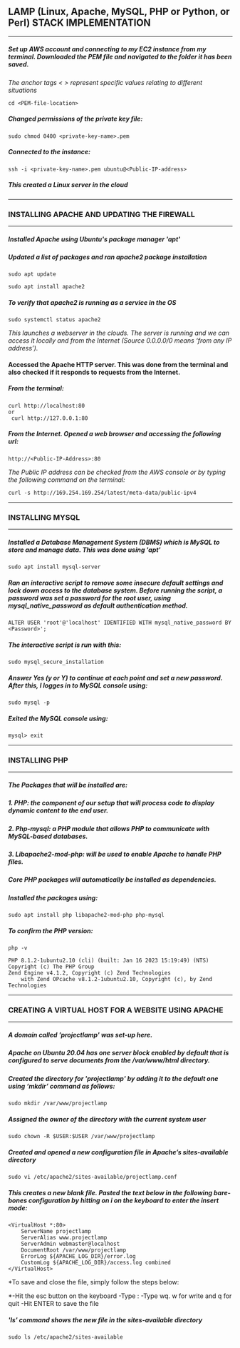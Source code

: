 ## LAMP (Linux, Apache, MySQL, PHP or Python, or Perl) STACK IMPLEMENTATION ##
---
##### Set up AWS account and connecting to my EC2 instance from my terminal. Downloaded the PEM file and navigated to the folder it has been saved. #####
*The anchor tags < > represent specific values relating to different situations*

````cd <PEM-file-location>````

##### Changed permissions of the private key file: #####

```sudo chmod 0400 <private-key-name>.pem```

##### Connected to the instance: #####

```ssh -i <private-key-name>.pem ubuntu@<Public-IP-address>```

##### This created a Linux server in the cloud #####

---

### INSTALLING APACHE AND UPDATING THE FIREWALL ###

---

##### Installed Apache using Ubuntu's package manager 'apt' #####

##### Updated a list of packages and ran apache2 package installation #####

```
sudo apt update

sudo apt install apache2
```
##### To verify that apache2 is running as a service in the OS #####

```sudo systemctl status apache2```

*This launches a webserver in the clouds. The server is running and we can access it locally and from the Internet (Source 0.0.0.0/0 means ‘from any IP address’).*

#### Accessed the Apache HTTP server. This was done from the terminal and also checked if it responds to requests from the Internet. ####

##### From the terminal: #####

```
curl http://localhost:80
or
 curl http://127.0.0.1:80
 ```
##### From the Internet. Opened a web browser and accessing the following url: #####

```http://<Public-IP-Address>:80```

*The Public IP address can be checked from the AWS console or by typing the following command on the terminal:*

```curl -s http://169.254.169.254/latest/meta-data/public-ipv4```

---

### INSTALLING MYSQL ###

---

##### Installed a Database Management System (DBMS) which is MySQL to store and manage data. This was done using 'apt' #####

```sudo apt install mysql-server```

##### Ran an interactive script to remove some insecure default settings and lock down access to the database system. Before running the script, a password was set a password for the root user, using mysql_native_password as default authentication method.

```ALTER USER 'root'@'localhost' IDENTIFIED WITH mysql_native_password BY <Password>';```

##### The interactive script is run with this:

```sudo mysql_secure_installation```

##### Answer Yes (y or Y) to continue at each point and set a new password. After this, I logges in to MySQL console using:

```sudo mysql -p```

##### Exited the MySQL console using:

```mysql> exit```

---

### INSTALLING PHP ###

---

##### The Packages that will be installed are:
##### 1. PHP: the component of our setup that will process code to display dynamic content to the end user. 
##### 2. Php-mysql: a PHP module that allows PHP to communicate with MySQL-based databases.
##### 3. Libapache2-mod-php: will be used to enable Apache to handle PHP files. 
##### Core PHP packages will automatically be installed as dependencies.

##### Installed the packages using:

```sudo apt install php libapache2-mod-php php-mysql```

##### To confirm the PHP version:

```php -v```

```
PHP 8.1.2-1ubuntu2.10 (cli) (built: Jan 16 2023 15:19:49) (NTS)
Copyright (c) The PHP Group
Zend Engine v4.1.2, Copyright (c) Zend Technologies
    with Zend OPcache v8.1.2-1ubuntu2.10, Copyright (c), by Zend Technologies
```

---

### CREATING A VIRTUAL HOST FOR A WEBSITE USING APACHE ###

---

##### A domain called 'projectlamp' was set-up here.
##### Apache on Ubuntu 20.04 has one server block enabled by default that is configured to serve documents from the /var/www/html directory.

##### Created the directory for 'projectlamp' by adding it to the default one using ‘mkdir’ command as follows:

```sudo mkdir /var/www/projectlamp```

##### Assigned the owner of the directory with the current system user

```sudo chown -R $USER:$USER /var/www/projectlamp```

##### Created and opened a new configuration file in Apache’s sites-available directory

```sudo vi /etc/apache2/sites-available/projectlamp.conf```

##### This creates a new blank file. Pasted the text below in the following bare-bones configuration by hitting on i on the keyboard to enter the insert mode:

```
<VirtualHost *:80>
    ServerName projectlamp
    ServerAlias www.projectlamp 
    ServerAdmin webmaster@localhost
    DocumentRoot /var/www/projectlamp
    ErrorLog ${APACHE_LOG_DIR}/error.log
    CustomLog ${APACHE_LOG_DIR}/access.log combined
</VirtualHost>
```
*To save and close the file, simply follow the steps below:

*-Hit the esc button on the keyboard
-Type :
-Type wq. w for write and q for quit
-Hit ENTER to save the file

##### 'ls' command shows the new file in the sites-available directory
```sudo ls /etc/apache2/sites-available```

























